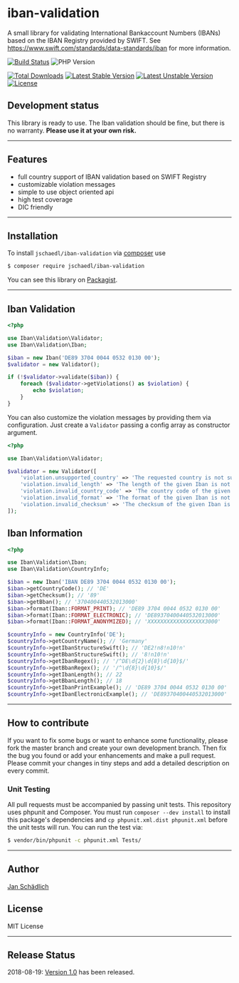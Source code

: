 # iban-validation

A small library for validating International Bankaccount Numbers (IBANs) based on the IBAN Registry provided by SWIFT.
See https://www.swift.com/standards/data-standards/iban for more information.

[![Build Status](https://travis-ci.org/jschaedl/iban-validation.png)](https://travis-ci.org/jschaedl/iban-validation)
![PHP Version](https://img.shields.io/badge/version-PHP%207.1%2B-lightgrey.svg)

[![Total Downloads](https://poser.pugx.org/jschaedl/iban-validation/downloads)](https://packagist.org/packages/jschaedl/iban-validation) 
[![Latest Stable Version](https://poser.pugx.org/jschaedl/iban-validation/v/stable)](https://packagist.org/packages/jschaedl/iban-validation) 
[![Latest Unstable Version](https://poser.pugx.org/jschaedl/iban-validation/v/unstable)](https://packagist.org/packages/jschaedl/iban-validation) 
[![License](https://poser.pugx.org/jschaedl/iban-validation/license)](https://packagist.org/packages/jschaedl/iban-validation) 


## Development status

This library is ready to use. The Iban validation should be fine, but there is no warranty. **Please use it at your own risk.**

---

## Features

* full country support of IBAN validation based on SWIFT Registry
* customizable violation messages
* simple to use object oriented api
* high test coverage
* DIC friendly

---

## Installation

To install `jschaedl/iban-validation` via [composer](https://getcomposer.org/) use

```sh
$ composer require jschaedl/iban-validation
```

You can see this library on [Packagist](https://packagist.org/packages/jschaedl/iban-validation).

---

## Iban Validation

```php
<?php

use Iban\Validation\Validator;
use Iban\Validation\Iban;

$iban = new Iban('DE89 3704 0044 0532 0130 00');
$validator = new Validator();

if (!$validator->validate($iban)) {
    foreach ($validator->getViolations() as $violation) {
        echo $violation;
    }
}

```

You can also customize the violation messages by providing them via configuration. Just create a `Validator` passing a config array as constructor argument.

```php
<?php

use Iban\Validation\Validator;

$validator = new Validator([
    'violation.unsupported_country' => 'The requested country is not supported!',
    'violation.invalid_length' => 'The length of the given Iban is not valid!',
    'violation.invalid_country_code' => 'The country code of the given Iban is not valid!',
    'violation.invalid_format' => 'The format of the given Iban is not valid!',
    'violation.invalid_checksum' => 'The checksum of the given Iban is not valid!',
]);

```

## Iban Information

```php
<?php

use Iban\Validation\Iban;
use Iban\Validation\CountryInfo;

$iban = new Iban('IBAN DE89 3704 0044 0532 0130 00');
$iban->getCountryCode(); // 'DE'
$iban->getChecksum(); // '89'
$iban->getBban(); // '370400440532013000'
$iban->format(Iban::FORMAT_PRINT); // 'DE89 3704 0044 0532 0130 00'
$iban->format(Iban::FORMAT_ELECTRONIC); // 'DE89370400440532013000'
$iban->format(Iban::FORMAT_ANONYMIZED); // 'XXXXXXXXXXXXXXXXXX3000'

$countryInfo = new CountryInfo('DE');
$countryInfo->getCountryName(); // 'Germany'
$countryInfo->getIbanStructureSwift(); // 'DE2!n8!n10!n'
$countryInfo->getBbanStructureSwift(); // '8!n10!n'
$countryInfo->getIbanRegex(); // '/^DE\d{2}\d{8}\d{10}$/'
$countryInfo->getBbanRegex(); // '/^\d{8}\d{10}$/'
$countryInfo->getIbanLength(); // 22
$countryInfo->getBbanLength(); // 18
$countryInfo->getIbanPrintExample(); // 'DE89 3704 0044 0532 0130 00'
$countryInfo->getIbanElectronicExample(); // 'DE89370400440532013000'

```

---
 
## How to contribute
If you want to fix some bugs or want to enhance some functionality, please fork the master branch and create your own development branch. 
Then fix the bug you found or add your enhancements and make a pull request. Please commit your changes in tiny steps and add a detailed description on every commit. 

### Unit Testing

All pull requests must be accompanied by passing unit tests. This repository uses phpunit and Composer. 
You must run `composer --dev install` to install this package's dependencies and `cp phpunit.xml.dist phpunit.xml` 
before the unit tests will run. You can run the test via:

```sh
$ vendor/bin/phpunit -c phpunit.xml Tests/
```

---
   
## Author

[Jan Schädlich](https://www.linkedin.com/in/janschaedlich)

## License

MIT License

---

## Release Status

2018-08-19: [Version 1.0](https://github.com/jschaedl/iban-validation/releases/tag/v1.0) has been released.
